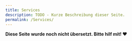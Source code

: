 ```yaml
---
title: Services
description: TODO - Kurze Beschreibung dieser Seite.
permalink: /Services/
---
```


**Diese Seite wurde noch nicht übersetzt. Bitte hilf mit! ❤**
